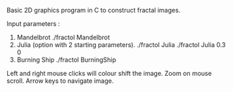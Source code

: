 Basic 2D graphics program in C to construct fractal images.

Input parameters :
 1. Mandelbrot
	./fractol Mandelbrot 
 2. Julia (option with 2 starting parameters).
	./fractol Julia
	./fractol Julia 0.3 0
 3. Burning Ship
	./fractol BurningShip 

Left and right mouse clicks will colour shift the image.
Zoom on mouse scroll.
Arrow keys to navigate image.

